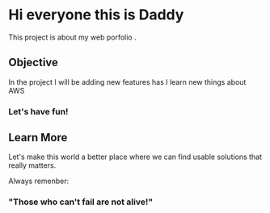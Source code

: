 # Hi everyone this is Daddy

This project is about my web porfolio .

## Objective

In the project I will be adding new features has I learn new things about AWS

### Let's have fun!

## Learn More

Let's make this world a better place where we can find usable solutions that really matters.

Always remenber:

### "Those who can't fail are not alive!"


